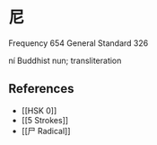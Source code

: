 # 尼
Frequency 654
General Standard 326

ní
Buddhist nun; transliteration

## References
- [[HSK 0]]
- [[5 Strokes]]
- [[尸 Radical]]